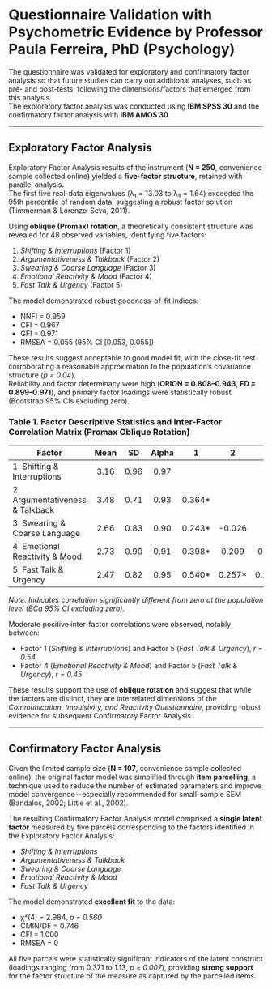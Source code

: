 # Questionnaire Validation with Psychometric Evidence by Professor Paula Ferreira, PhD (Psychology)

The questionnaire was validated for exploratory and confirmatory factor analysis so that future studies can carry out additional analyses, such as pre- and post-tests, following the dimensions/factors that emerged from this analysis.  
The exploratory factor analysis was conducted using **IBM SPSS 30** and the confirmatory factor analysis with **IBM AMOS 30**.

---

## Exploratory Factor Analysis

Exploratory Factor Analysis results of the instrument (**N = 250**, convenience sample collected online) yielded a **five-factor structure**, retained with parallel analysis.  
The first five real-data eigenvalues (λ₁ = 13.03 to λ₅ = 1.64) exceeded the 95th percentile of random data, suggesting a robust factor solution (Timmerman & Lorenzo-Seva, 2011).

Using **oblique (Promax) rotation**, a theoretically consistent structure was revealed for 48 observed variables, identifying five factors:

1. *Shifting & Interruptions* (Factor 1)  
2. *Argumentativeness & Talkback* (Factor 2)  
3. *Swearing & Coarse Language* (Factor 3)  
4. *Emotional Reactivity & Mood* (Factor 4)  
5. *Fast Talk & Urgency* (Factor 5)

The model demonstrated robust goodness-of-fit indices:

- NNFI = 0.959  
- CFI = 0.967  
- GFI = 0.971  
- RMSEA = 0.055 (95% CI [0.053, 0.055])  

These results suggest acceptable to good model fit, with the close-fit test corroborating a reasonable approximation to the population’s covariance structure (*p = 0.04*).  
Reliability and factor determinacy were high (**ORION = 0.808–0.943**, **FD = 0.899–0.971**), and primary factor loadings were statistically robust (Bootstrap 95% CIs excluding zero).

### Table 1. Factor Descriptive Statistics and Inter-Factor Correlation Matrix (Promax Oblique Rotation)

| **Factor**                          | **Mean** | **SD** | **Alpha** | **1**    | **2**    | **3**    | **4**    |
|------------------------------------|:--------:|:------:|:----------:|:--------:|:--------:|:--------:|:--------:|
| 1. Shifting & Interruptions         | 3.16 | 0.96 | 0.97 |          |          |          |          |
| 2. Argumentativeness & Talkback     | 3.48 | 0.71 | 0.93 | 0.364*   |          |          |          |
| 3. Swearing & Coarse Language       | 2.66 | 0.83 | 0.90 | 0.243*   | -0.026   |          |          |
| 4. Emotional Reactivity & Mood      | 2.73 | 0.90 | 0.91 | 0.398*   | 0.209    | 0.099    |          |
| 5. Fast Talk & Urgency              | 2.47 | 0.82 | 0.95 | 0.540*   | 0.257*   | 0.211*   | 0.453*   |

*Note.* *Indicates correlation significantly different from zero at the population level (BCa 95% CI excluding zero).*

Moderate positive inter-factor correlations were observed, notably between:

- Factor 1 (*Shifting & Interruptions*) and Factor 5 (*Fast Talk & Urgency*), *r = 0.54*  
- Factor 4 (*Emotional Reactivity & Mood*) and Factor 5 (*Fast Talk & Urgency*), *r = 0.45*

These results support the use of **oblique rotation** and suggest that while the factors are distinct, they are interrelated dimensions of the *Communication, Impulsivity, and Reactivity Questionnaire*, providing robust evidence for subsequent Confirmatory Factor Analysis.

---

## Confirmatory Factor Analysis

Given the limited sample size (**N = 107**, convenience sample collected online), the original factor model was simplified through **item parcelling**, a technique used to reduce the number of estimated parameters and improve model convergence—especially recommended for small-sample SEM (Bandalos, 2002; Little et al., 2002).

The resulting Confirmatory Factor Analysis model comprised a **single latent factor** measured by five parcels corresponding to the factors identified in the Exploratory Factor Analysis:

- *Shifting & Interruptions*  
- *Argumentativeness & Talkback*  
- *Swearing & Coarse Language*  
- *Emotional Reactivity & Mood*  
- *Fast Talk & Urgency*

The model demonstrated **excellent fit** to the data:

- χ²(4) = 2.984, *p = 0.560*  
- CMIN/DF = 0.746  
- CFI = 1.000  
- RMSEA = 0  

All five parcels were statistically significant indicators of the latent construct (loadings ranging from 0.371 to 1.13, *p = 0.007*), providing **strong support** for the factor structure of the measure as captured by the parcelled items.
